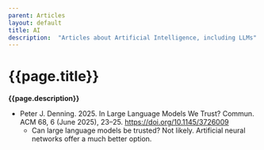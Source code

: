 ```yaml
---
parent: Articles
layout: default
title: AI
description:  "Articles about Artificial Intelligence, including LLMs"
---
```


# {{page.title}}

<b>{{page.description}}</b>

* Peter J. Denning. 2025. In Large Language Models We Trust? Commun. ACM 68, 6 (June 2025), 23–25. <https://doi.org/10.1145/3726009>
  * Can large language models be trusted? Not likely. Artificial neural networks offer a much better option.